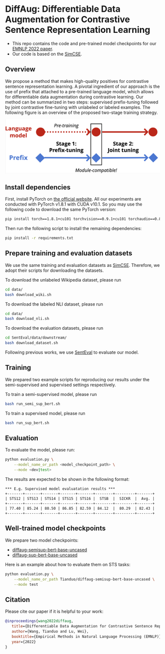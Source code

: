 # DiffAug: Differentiable Data Augmentation for Contrastive Sentence Representation Learning

- This repo contains the code and pre-trained model checkpoints for our [EMNLP 2022 paper](https://arxiv.org/abs/2210.16536).
- Our code is based on the [SimCSE](https://github.com/princeton-nlp/SimCSE).

## Overview

We propose a method that makes high-quality positives for contrastive sentence representation learning. A pivotal ingredient of our approach is the use of prefix that attached to a pre-trained language model, which allows for differentiable data augmentation during contrastive learning. Our method can be summarized in two steps: supervised prefix-tuning followed by joint contrastive fine-tuning with unlabeled or labeled examples. The following figure is an overview of the proposed two-stage training strategy.

![](overview.png)


## Install dependencies

First, install PyTorch on [the official website](https://pytorch.org). All our experiments are conducted with PyTorch v1.8.1 with CUDA v10.1. So you may use the following code to download the same PyTorch version:

```bash
pip install torch==1.8.1+cu101 torchvision==0.9.1+cu101 torchaudio==0.8.1 -f https://download.pytorch.org/whl/torch_stable.html
```

Then run the following script to install the remaining dependencies:
```bash
pip install -r requirements.txt
```

## Prepare training and evaluation datasets

We use the same training and evaluation datasets as [SimCSE](https://github.com/princeton-nlp/SimCSE). Therefore, we adopt their scripts for downloading the datasets.

To download the unlabeled Wikipedia dataset, please run
```bash
cd data/
bash download_wiki.sh
```

To download the labeled NLI dataset, please run
```bash
cd data/
bash download_nli.sh
```

To download the evaluation datasets, please run
```bash
cd SentEval/data/downstream/
bash download_dataset.sh
```
Following previous works, we use [SentEval](https://github.com/facebookresearch/SentEval) to evaluate our model.

## Training

We prepared two example scripts for reproducing our results under the semi-supervised and supervised settings respectively.

To train a semi-supervised model, please run
```bash
bash run_semi_sup_bert.sh
```

To train a supervised model, please run
```bash
bash run_sup_bert.sh
```

## Evaluation

To evaluate the model, please run:
```bash
python evaluation.py \
    --model_name_or_path <model_checkpoint_path> \
    --mode <dev|test>
```
The results are expected to be shown in the following format:
```
*** E.g. Supervised model evaluatation results ***
+-------+-------+-------+-------+-------+--------+---------+-------+
| STS12 | STS13 | STS14 | STS15 | STS16 |  STSB  |  SICKR  |  Avg. |
+-------+-------+-------+-------+-------+--------+---------+-------+
| 77.40 | 85.24 | 80.50 | 86.85 | 82.59 | 84.12  |  80.29  | 82.43 |
+-------+-------+-------+-------+-------+--------+---------+-------+
```
## Well-trained model checkpoints
We prepare two model checkpoints:
- [diffaug-semisup-bert-base-uncased](https://huggingface.co/Tianduo/diffaug-semisup-bert-base-uncased)
- [diffaug-sup-bert-base-uncased](https://huggingface.co/Tianduo/diffaug-sup-bert-base-uncased)

Here is an example about how to evaluate them on STS tasks:

```bash
python evaluation.py \
    --model_name_or_path Tianduo/diffaug-semisup-bert-base-uncased \
    --mode test
```

## Citation

Please cite our paper if it is helpful to your work:

```bibtex
@inproceedings{wang2022diffaug,
   title={Differentiable Data Augmentation for Contrastive Sentence Representation Learning},
   author={Wang, Tianduo and Lu, Wei},
   booktitle={Empirical Methods in Natural Language Processing (EMNLP)},
   year={2022}
}
```
